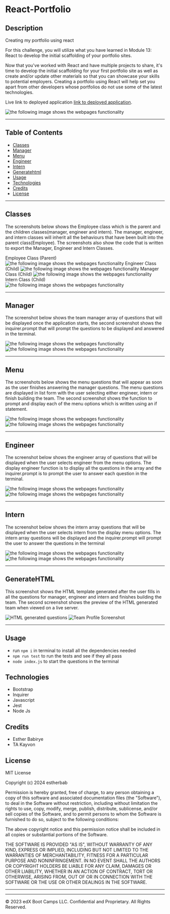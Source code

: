 # React-Portfolio

## Description
Creating my portfolio using react

For this challenge, you will utilize what you have learned in Module 13: React to develop the initial scaffolding of your portfolio sites.

Now that you've worked with React and have multiple projects to share, it's time to develop the initial scaffolding for your first portfolio site as well as create and/or update other materials so that you can showcase your skills to potential employers. Creating a portfolio using React will help set you apart from other developers whose portfolios do not use some of the latest technologies.


Live link to deployed application [link to deployed application]().

![the following image shows the webpages functionality](starter/assets/images/Team%20profile%20generator%20final.png)

---


## Table of Contents 



* [Classes](#classes)
* [Manager](#manager)
* [Menu](#menu)
* [Engineer](#engineer)
* [Intern](#intern)
* [Generatehtml](#generatehtml)
* [Usage](#usage)
* [Technologies](#technologies)
* [Credits](#credits)
* [License](#license)


---

## Classes
The screenshots below shows the Employee class which is the parent and the children classes(manager, engineer and intern). The manager, engineer, and intern classes will inherit all the behaviours that have been built into the parent class(Employee). The screenshots also show the code that is written to export the Manager, Engineer and Intern Classes.

Employee Class (Parent)
![the following image shows the webpages functionality](starter/assets/images/employee%20class.png)
Engineer Class (Child)
![the following image shows the webpages functionality](starter/assets/images/engineer%20class.png)
Manager Class (Child)
![the following image shows the webpages functionality](starter/assets/images/manager%20class.png)
Intern Class (Child)
![the following image shows the webpages functionality](starter/assets/images/intern%20class.png)



---

## Manager
The screenshot below shows the team manager array of questions that will be displayed once the application starts, the second screenshot shows the inquirer.prompt that will prompt the questions to be displayed and answered in the terminal.

![the following image shows the webpages functionality](starter/assets/images/manager%20questions%20array.png)
![the following image shows the webpages functionality](starter/assets/images/manager%20inquirer%20prompt.png)








---

## Menu

The screenshots below shows the menu questions that will appear as soon as the user finishes answering the manager questions. The menu questions are displayed in list form with the user selecting either engineer, intern or finish building the team. The second screenshot shows the function to prompt and display each of the menu options which is written using an if statement.

![the following image shows the webpages functionality](starter/assets/images/menu%20array.png)
![the following image shows the webpages functionality](starter/assets/images/display%20menu.png)


---

## Engineer

The screenshot below shows the engineer array of questions that will be displayed when the user selects engineer from the menu options. The display engineer function is to display all the questions in the array and the inquirer.prompt is to prompt the user to answer each question in the terminal.

![the following image shows the webpages functionality](starter/assets/images/engineer%20array.png)
![the following image shows the webpages functionality](starter/assets/images/engineer%20prompt.png)


---

## Intern

The screenshot below shows the intern array questions that will be displayed when the user selects intern from the display menu options. The intern array questions will be displayed and the inquirer.prompt will prompt the user to answer the questions in the terminal

![the following image shows the webpages functionality](starter/assets/images/intern%20array.png)
![the following image shows the webpages functionality](starter/assets/images/intern%20prompt.png)


---

## GenerateHTML

This screenshot shows the HTML template generated after the user fills in all the questions for manager, engineer and intern and finishes building the team. The second screenshot shows the preview of the HTML generated team when viewed on a live server.


![HTML generated questions](starter/assets/images/html%20generated%20questions.png)
![Team Profile Screenshot](starter/assets/images/Team%20profile%20generator%20final.png)





---
## Usage
* run `npm i` in terminal to install all the dependencies needed
* `npm run test` to run the tests and see if they all pass
* `node index.js` to start the questions in the terminal





## Technologies
* Bootstrap
* Inquirer
* Javascript
* Jest
* Node Js



## Credits

* Esther Babirye
* TA Kayvon



## License
MIT License

Copyright (c) 2024 estherbab

Permission is hereby granted, free of charge, to any person obtaining a copy
of this software and associated documentation files (the "Software"), to deal
in the Software without restriction, including without limitation the rights
to use, copy, modify, merge, publish, distribute, sublicense, and/or sell
copies of the Software, and to permit persons to whom the Software is
furnished to do so, subject to the following conditions:

The above copyright notice and this permission notice shall be included in all
copies or substantial portions of the Software.

THE SOFTWARE IS PROVIDED "AS IS", WITHOUT WARRANTY OF ANY KIND, EXPRESS OR
IMPLIED, INCLUDING BUT NOT LIMITED TO THE WARRANTIES OF MERCHANTABILITY,
FITNESS FOR A PARTICULAR PURPOSE AND NONINFRINGEMENT. IN NO EVENT SHALL THE
AUTHORS OR COPYRIGHT HOLDERS BE LIABLE FOR ANY CLAIM, DAMAGES OR OTHER
LIABILITY, WHETHER IN AN ACTION OF CONTRACT, TORT OR OTHERWISE, ARISING FROM,
OUT OF OR IN CONNECTION WITH THE SOFTWARE OR THE USE OR OTHER DEALINGS IN THE
SOFTWARE.



---



---

© 2023 edX Boot Camps LLC. Confidential and Proprietary. All Rights Reserved.
